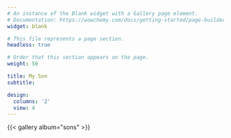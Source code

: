 ```yaml
---
# An instance of the Blank widget with a Gallery page element.
# Documentation: https://wowchemy.com/docs/getting-started/page-builder/
widget: blank

# This file represents a page section.
headless: true

# Order that this section appears on the page.
weight: 50

title: My Son
subtitle:

design:
  columns: '2'
  view: 4
---
```


{{< gallery album="sons" >}}
